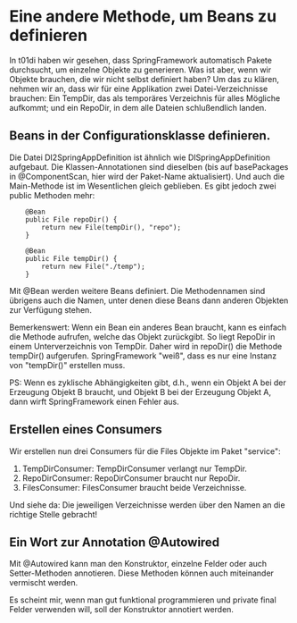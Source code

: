 # Eine andere Methode, um Beans zu definieren

In t01di haben wir gesehen, dass SpringFramework automatisch Pakete durchsucht, um einzelne Objekte
zu generieren. Was ist aber, wenn wir Objekte brauchen, die wir nicht selbst definiert haben? Um das
zu klären, nehmen wir an, dass wir für eine Applikation zwei Datei-Verzeichnisse brauchen: Ein TempDir,
das als temporäres Verzeichnis für alles Mögliche aufkommt; und ein RepoDir, in dem alle Dateien
schlußendlich landen.

## Beans in der Configurationsklasse definieren.

Die Datei DI2SpringAppDefinition ist ähnlich wie DISpringAppDefinition aufgebaut. Die Klassen-Annotationen
sind dieselben (bis auf basePackages in @ComponentScan, hier wird der Paket-Name aktualisiert). Und
auch die Main-Methode ist im Wesentlichen gleich geblieben. Es gibt jedoch zwei public Methoden mehr:

```
    @Bean
    public File repoDir() {
        return new File(tempDir(), "repo");
    }

    @Bean
    public File tempDir() {
        return new File("./temp");
    }
```

Mit @Bean werden weitere Beans definiert. Die Methodennamen sind übrigens auch die Namen, unter denen diese
Beans dann anderen Objekten zur Verfügung stehen.

Bemerkenswert: Wenn ein Bean ein anderes Bean braucht, kann es einfach die Methode aufrufen, welche das Objekt
zurückgibt. So liegt RepoDir in einem Unterverzeichnis von TempDir. Daher wird in repoDir() die Methode
tempDir() aufgerufen. SpringFramework "weiß", dass es nur eine Instanz von "tempDir()" erstellen muss.

PS: Wenn es zyklische Abhängigkeiten gibt, d.h., wenn ein Objekt A bei der Erzeugung Objekt B braucht, und
Objekt B bei der Erzeugung Objekt A, dann wirft SpringFramework einen Fehler aus.

## Erstellen eines Consumers

Wir erstellen nun drei Consumers für die Files Objekte im Paket "service":

1. TempDirConsumer: TempDirConsumer verlangt nur TempDir.
2. RepoDirConsumer: RepoDirConsumer braucht nur RepoDir.
3. FilesConsumer: FilesConsumer braucht beide Verzeichnisse.

Und siehe da: Die jeweiligen Verzeichnisse werden über den Namen an die richtige Stelle gebracht!


## Ein Wort zur Annotation @Autowired

Mit @Autowired kann man den Konstruktor, einzelne Felder oder auch Setter-Methoden annotieren. Diese Methoden
können auch miteinander vermischt werden.

Es scheint mir, wenn man gut funktional programmieren und private final Felder verwenden will, soll der
Konstruktor annotiert werden.
